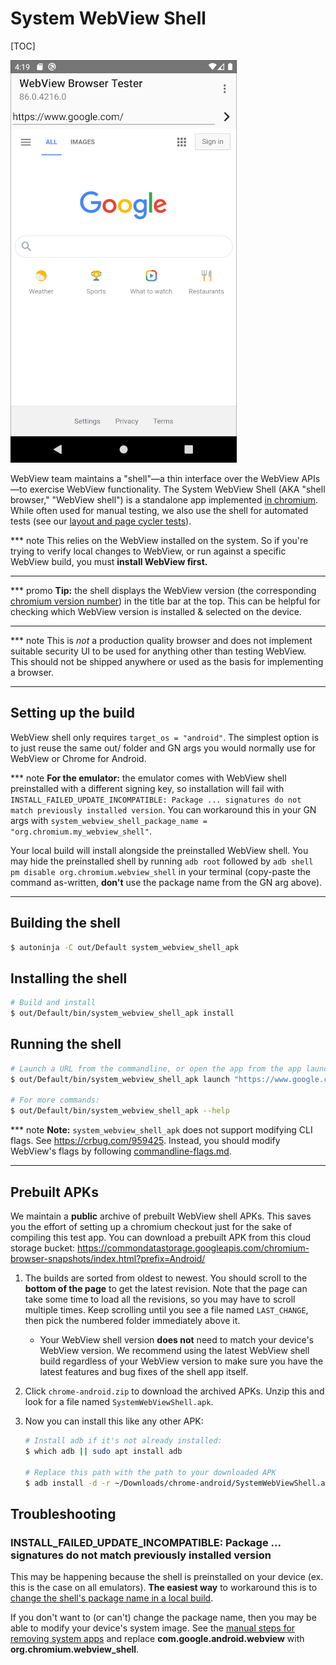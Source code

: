 # System WebView Shell

[TOC]

![WebView Shell](images/webview_shell.png)

WebView team maintains a "shell"&mdash;a thin interface over the WebView
APIs&mdash;to exercise WebView functionality. The System WebView Shell (AKA
"shell browser," "WebView shell") is a standalone app implemented [in
chromium](/android_webview/tools/system_webview_shell/). While often used for
manual testing, we also use the shell for automated tests (see our [layout and
page cycler tests](./test-instructions.md#layout-tests-and-page-cycler-tests)).

*** note
This relies on the WebView installed on the system. So if you're trying to
verify local changes to WebView, or run against a specific WebView build, you
must **install WebView first.**
***

*** promo
**Tip:** the shell displays the WebView version (the corresponding [chromium version
number](https://www.chromium.org/developers/version-numbers)) in the title bar
at the top. This can be helpful for checking which WebView version is installed
& selected on the device.
***

*** note
This is *not* a production quality browser and does not implement suitable
security UI to be used for anything other than testing WebView. This should not
be shipped anywhere or used as the basis for implementing a browser.
***

## Setting up the build

WebView shell only requires `target_os = "android"`. The simplest option is to
just reuse the same out/ folder and GN args you would normally use for WebView
or Chrome for Android.

*** note
**For the emulator:** the emulator comes with WebView shell preinstalled with a
different signing key, so installation will fail with
`INSTALL_FAILED_UPDATE_INCOMPATIBLE: Package ... signatures do not match
previously installed version`. You can workaround this in your GN args with
`system_webview_shell_package_name = "org.chromium.my_webview_shell"`.

Your local build will install alongside the preinstalled WebView shell. You may
hide the preinstalled shell by running `adb root` followed by `adb shell pm
disable org.chromium.webview_shell` in your terminal (copy-paste the command
as-written, **don't** use the package name from the GN arg above).
***

## Building the shell

```sh
$ autoninja -C out/Default system_webview_shell_apk
```

## Installing the shell

```sh
# Build and install
$ out/Default/bin/system_webview_shell_apk install
```

## Running the shell

```sh
# Launch a URL from the commandline, or open the app from the app launcher
$ out/Default/bin/system_webview_shell_apk launch "https://www.google.com/"

# For more commands:
$ out/Default/bin/system_webview_shell_apk --help
```

*** note
**Note:** `system_webview_shell_apk` does not support modifying CLI flags. See
https://crbug.com/959425. Instead, you should modify WebView's flags by
following [commandline-flags.md](./commandline-flags.md).
***

## Prebuilt APKs

We maintain a **public** archive of prebuilt WebView shell APKs. This saves you
the effort of setting up a chromium checkout just for the sake of compiling this
test app. You can download a prebuilt APK from this cloud storage bucket:
https://commondatastorage.googleapis.com/chromium-browser-snapshots/index.html?prefix=Android/

1. The builds are sorted from oldest to newest. You should scroll to the
   **bottom of the page** to get the latest revision. Note that the page can
   take some time to load all the revisions, so you may have to scroll multiple
   times. Keep scrolling until you see a file named `LAST_CHANGE`, then pick the
   numbered folder immediately above it.
     * Your WebView shell version **does not** need to match your device's
       WebView version. We recommend using the latest WebView shell build
       regardless of your WebView version to make sure you have the latest
       features and bug fixes of the shell app itself.
1. Click `chrome-android.zip` to download the archived APKs. Unzip this and look
   for a file named `SystemWebViewShell.apk`.
1. Now you can install this like any other APK:

     ```sh
     # Install adb if it's not already installed:
     $ which adb || sudo apt install adb

     # Replace this path with the path to your downloaded APK
     $ adb install -d -r ~/Downloads/chrome-android/SystemWebViewShell.apk
     ```

## Troubleshooting

### INSTALL\_FAILED\_UPDATE\_INCOMPATIBLE: Package ... signatures do not match previously installed version

This may be happening because the shell is preinstalled on your device (ex. this
is the case on all emulators). **The easiest way** to workaround this is to
[change the shell's package name in a local build](#building-for-the-emulator).

If you don't want to (or can't) change the package name, then you may be able to
modify your device's system image. See the [manual steps for removing system
apps](removing-system-apps.md) and replace **com.google.android.webview** with
**org.chromium.webview_shell**.
